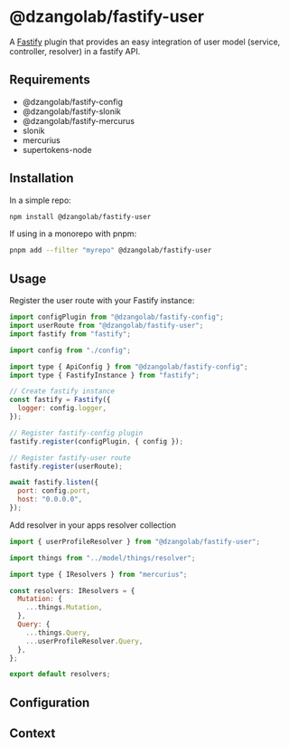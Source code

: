# @dzangolab/fastify-user

A [Fastify](https://github.com/fastify/fastify) plugin that provides an easy integration of user model (service, controller, resolver) in a fastify API.

## Requirements

- @dzangolab/fastify-config
- @dzangolab/fastify-slonik
- @dzangolab/fastify-mercurus
- slonik
- mercurius
- supertokens-node

## Installation

In a simple repo:

```bash
npm install @dzangolab/fastify-user
```

If using in a monorepo with pnpm:

```bash
pnpm add --filter "myrepo" @dzangolab/fastify-user
```

## Usage

Register the user route with your Fastify instance:

```javascript
import configPlugin from "@dzangolab/fastify-config";
import userRoute from "@dzangolab/fastify-user";
import fastify from "fastify";

import config from "./config";

import type { ApiConfig } from "@dzangolab/fastify-config";
import type { FastifyInstance } from "fastify";

// Create fastify instance
const fastify = Fastify({
  logger: config.logger,
});

// Register fastify-config plugin
fastify.register(configPlugin, { config });

// Register fastify-user route
fastify.register(userRoute);

await fastify.listen({
  port: config.port,
  host: "0.0.0.0",
});
```

Add resolver in your apps resolver collection

```javascript
import { userProfileResolver } from "@dzangolab/fastify-user";

import things from "../model/things/resolver";

import type { IResolvers } from "mercurius";

const resolvers: IResolvers = {
  Mutation: {
    ...things.Mutation,
  },
  Query: {
    ...things.Query,
    ...userProfileResolver.Query,
  },
};

export default resolvers;
```

## Configuration

## Context
